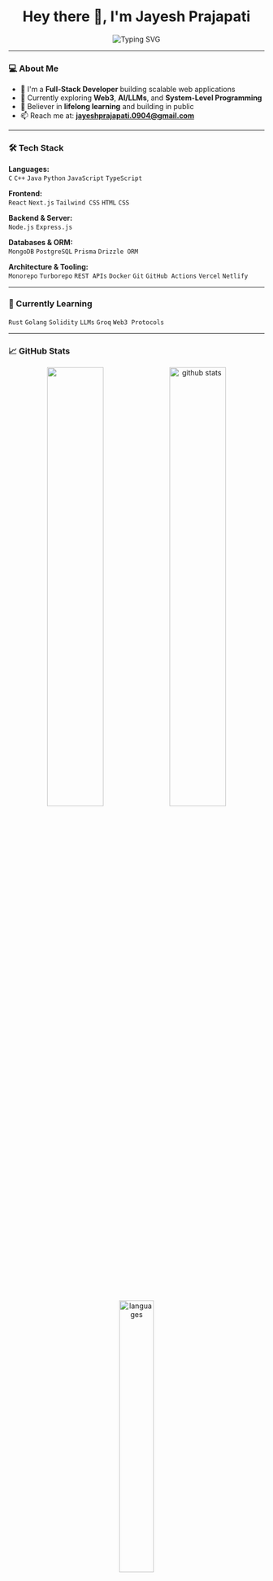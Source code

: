  <h1 align="center">Hey there 👋, I'm Jayesh Prajapati</h1>

<p align="center">
  <img src="https://readme-typing-svg.demolab.com?font=Fira+Code&size=22&duration=2000&pause=1000&center=true&vCenter=true&width=435&lines=Full-Stack+Developer;Web3+%7C+AI+Enthusiast;Always+Learning+%F0%9F%93%9A" alt="Typing SVG" />
</p>

---

### 💻 About Me

- 🔭 I'm a **Full-Stack Developer** building scalable web applications  
- 🌱 Currently exploring **Web3**, **AI/LLMs**, and **System-Level Programming**  
- 🧠 Believer in **lifelong learning** and building in public
- 📫 Reach me at: **jayeshprajapati.0904@gmail.com**  
<!-- - 🌐 Portfolio & Projects: [jayesh-prajapati9.github.io](https://jayesh-prajapati9.github.io)  -->

--- 

### 🛠️ Tech Stack

**Languages:**  
`C` `C++` `Java` `Python` `JavaScript` `TypeScript`

**Frontend:**  
`React` `Next.js` `Tailwind CSS` `HTML` `CSS`

**Backend & Server:**  
`Node.js` `Express.js`

**Databases & ORM:**  
`MongoDB` `PostgreSQL` `Prisma` `Drizzle ORM`

**Architecture & Tooling:**  
`Monorepo` `Turborepo` `REST APIs` `Docker` `Git` `GitHub Actions` `Vercel` `Netlify`

---

### 🚀 Currently Learning

`Rust` `Golang` `Solidity` `LLMs` `Groq` `Web3 Protocols`

---

### 📈 GitHub Stats

<p align="center">
  <img src="https://github-readme-stats.vercel.app/api?username=Jayesh-Prajapati9&show_icons=true&theme=github_dark&hide_border=true" width="47%" />
  <img src="https://streak-stats.demolab.com/?user=Jayesh-Prajapati9&theme=github-dark-blue&hide_border=true" width="47%" alt='github stats' />
  <img src="https://github-readme-stats.vercel.app/api/top-langs/?username=Jayesh-Prajapati9&layout=compact&theme=github_dark&hide_border=true" width="37%" alt='languages' />
<!--   <img src="https://github-profile-trophy.vercel.app/?username=Jayesh-Prajapati9&theme=algolia" width="100%" alt='github stats' /> -->
  


</p>

---

### 🌍 Let's Connect

<p>
  <a href="https://linkedin.com/in/jayesh-prajapati9" target="_blank"><img src="https://img.shields.io/badge/-Jayesh%20Prajapati-blue?style=for-the-badge&logo=Linkedin&logoColor=white"/></a>
  <a href="mailto:jayeshprajapati.0904@gmail.com"><img src="https://img.shields.io/badge/-Email-red?style=for-the-badge&logo=gmail&logoColor=white"/></a>
</p>

---

*Thanks for visiting! 🚀 Let's build something awesome together.* 

<!-- ### 📌 Featured Projects

> A few cool things I've worked on or building currently (more on my [profile](https://github.com/Jayesh-Prajapati9)):

- 🚜 **Smart Farming App** — Soil analysis + crop health using sensor data  
- 🧠 **AI Document Scanner** — OCR + LLM summary using Google Vision API  
- 🌐 **Web3 Wallet Dashboard** — Ethereum + Solidity + React + Vite  
- 📚 **Code Snippet Vault** — My personal knowledge base (soon public) -->
